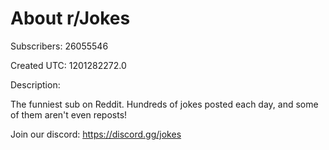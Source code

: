 # About r/Jokes

Subscribers: 26055546

Created UTC: 1201282272.0

Description:

The funniest sub on Reddit. Hundreds of jokes posted each day, and some of them aren't even reposts!

Join our discord: https://discord.gg/jokes
